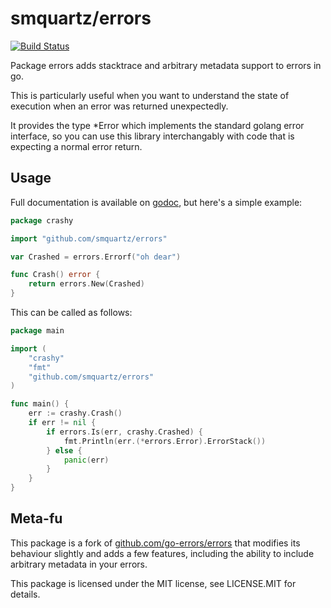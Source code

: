 smquartz/errors
================

[![Build Status](https://travis-ci.org/smquartz/errors.svg?branch=master)](https://travis-ci.org/smquartz/errors)

Package errors adds stacktrace and arbitrary metadata support to errors in go.

This is particularly useful when you want to understand the state of execution
when an error was returned unexpectedly.

It provides the type \*Error which implements the standard golang error
interface, so you can use this library interchangably with code that is
expecting a normal error return.

Usage
-----

Full documentation is available on
[godoc](https://godoc.org/github.com/smquartz/errors), but here's a simple
example:

```go
package crashy

import "github.com/smquartz/errors"

var Crashed = errors.Errorf("oh dear")

func Crash() error {
    return errors.New(Crashed)
}
```

This can be called as follows:

```go
package main

import (
    "crashy"
    "fmt"
    "github.com/smquartz/errors"
)

func main() {
    err := crashy.Crash()
    if err != nil {
        if errors.Is(err, crashy.Crashed) {
            fmt.Println(err.(*errors.Error).ErrorStack())
        } else {
            panic(err)
        }
    }
}
```

Meta-fu
-------

This package is a fork of [github.com/go-errors/errors](https://github.com/go-errors/errors) that modifies
its behaviour slightly and adds a few features, including the ability
to include arbitrary metadata in your errors.

This package is licensed under the MIT license, see LICENSE.MIT for details.
